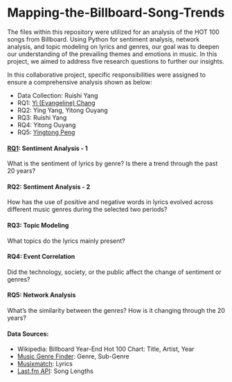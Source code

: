 # Mapping-the-Billboard-Song-Trends

The files within this repository were utilized for an analysis of the HOT 100 songs from Billboard. Using Python for sentiment analysis, network analysis, and topic modeling on lyrics and genres, our goal was to deepen our understanding of the prevailing themes and emotions in music. In this project, we aimed to address five research questions to further our insights.

In this collaborative project, specific responsibilities were assigned to ensure a comprehensive analysis shown as below:
- Data Collection: Ruishi Yang
- RQ1: [Yi (Evangeline) Chang](https://github.com/Evangeline-Chang)
- RQ2: Ying Yang, Yitong Ouyang
- RQ3: Ruishi Yang
- RQ4: Yitong Ouyang
- RQ5: [Yingtong Peng](https://github.com/bulala99)

#### [RQ1](RQ1_sentiment_analysis.ipynb): Sentiment Analysis - 1
What is the sentiment of lyrics by genre? Is there a trend through the past 20 years?

#### RQ2: Sentiment Analysis - 2
How has the use of positive and negative words in lyrics evolved across different music genres during the selected two periods?

#### RQ3: Topic Modeling
What topics do the lyrics mainly present?

#### RQ4: Event Correlation
Did the technology, society, or the public affect the change of sentiment or genres?

#### RQ5: Network Analysis
What’s the similarity between the genres? How is it changing through the 20 years?

#### Data Sources:
- Wikipedia: Billboard Year-End Hot 100 Chart: Title, Artist, Year
- [Music Genre Finder](https://www.chosic.com/music-genre-finder/): Genre, Sub-Genre
- [Musixmatch](https://www.musixmatch.com): Lyrics
- [Last.fm API](https://www.last.fm/api): Song Lengths